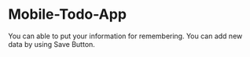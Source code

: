 # Mobile-Todo-App
You can able to put your information for remembering. You can add new data by using Save Button.
